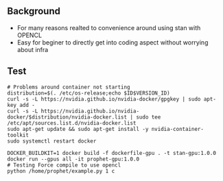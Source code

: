 ## Background
- For many reasons realted to convenience around using stan with OPENCL
- Easy for beginer to directly get into coding aspect without worrying about infra

## Test
```
# Problems around container not starting
distribution=$(. /etc/os-release;echo $ID$VERSION_ID)
curl -s -L https://nvidia.github.io/nvidia-docker/gpgkey | sudo apt-key add -
curl -s -L https://nvidia.github.io/nvidia-docker/$distribution/nvidia-docker.list | sudo tee /etc/apt/sources.list.d/nvidia-docker.list
sudo apt-get update && sudo apt-get install -y nvidia-container-toolkit
sudo systemctl restart docker

DOCKER_BUILDKIT=1 docker build -f dockerfile-gpu . -t stan-gpu:1.0.0
docker run --gpus all -it prophet-gpu:1.0.0
# Testing Force compile to use opencl
python /home/prophet/example.py 1 c
```
